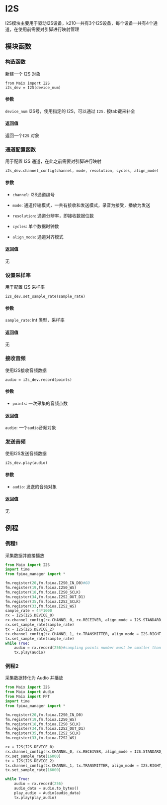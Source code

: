 I2S
==================
I2S模块主要用于驱动I2S设备，k210一共有3个I2S设备，每个设备一共有4个通道，在使用前需要对引脚进行映射管理

## 模块函数

### 构造函数

新建一个 I2S 对象

```
from Maix import I2S
i2s_dev = I2S(device_num)
```

#### 参数

`device_num` I2S号，使用指定的 I2S，可以通过 `I2S.` 按tab键来补全

#### 返回值

返回一个`I2S` 对象

### 通道配置函数

用于配置 I2S 通道，在此之前需要对引脚进行映射

```
i2s_dev.channel_config(channel, mode, resolution, cycles, align_mode)
```
#### 参数

* `channel`:    I2S通道编号

* `mode`:       通道传输模式，一共有接收和发送模式，录音为接受，播放为发送

* `resolution`: 通道分辨率，即接收数据位数

* `cycles`:     单个数据时钟数

* `align_mode`: 通道对齐模式

#### 返回值

无

### 设置采样率

用于配置 I2S 采样率

```
i2s_dev.set_sample_rate(sample_rate)
```
#### 参数

`sample_rate`: int 类型，采样率

#### 返回值

无

### 接收音频

使用I2S接收音频数据

```
audio = i2s_dev.record(points)
```
#### 参数

* `points`: 一次采集的音频点数

#### 返回值

`audio`: 一个`audio`音频对象

### 发送音频

使用I2S发送音频数据

```
i2s_dev.play(audio)
```
#### 参数

* `audio`: 发送的音频对象

#### 返回值
无

## 例程

### 例程1

采集数据并直接播放

```python
from Maix import I2S
import time
from fpioa_manager import *

fm.register(20,fm.fpioa.I2S0_IN_D0)#GO
fm.register(19,fm.fpioa.I2S0_WS)
fm.register(18,fm.fpioa.I2S0_SCLK)
fm.register(34,fm.fpioa.I2S2_OUT_D1)
fm.register(35,fm.fpioa.I2S2_SCLK)
fm.register(33,fm.fpioa.I2S2_WS)
sample_rate = 44*1000
rx = I2S(I2S.DEVICE_0)
rx.channel_config(rx.CHANNEL_0, rx.RECEIVER, align_mode = I2S.STANDARD_MODE)
rx.set_sample_rate(sample_rate)
tx = I2S(I2S.DEVICE_2)
tx.channel_config(tx.CHANNEL_1, tx.TRANSMITTER, align_mode = I2S.RIGHT_JUSTIFYING_MODE)
tx.set_sample_rate(sample_rate)
while True:
    audio = rx.record(256)#sampling points number must be smaller than 256
    tx.play(audio)
```

### 例程2

采集数据转化为 Audio 并播放

```python
from Maix import I2S
from Maix import Audio
from Maix import FFT
import time
from fpioa_manager import *

fm.register(20,fm.fpioa.I2S0_IN_D0)
fm.register(19,fm.fpioa.I2S0_WS)
fm.register(18,fm.fpioa.I2S0_SCLK)
fm.register(34,fm.fpioa.I2S2_OUT_D1)
fm.register(35,fm.fpioa.I2S2_SCLK)
fm.register(33,fm.fpioa.I2S2_WS)

rx = I2S(I2S.DEVICE_0)
rx.channel_config(rx.CHANNEL_0, rx.RECEIVER, align_mode = I2S.STANDARD_MODE)
rx.set_sample_rate(16000)
tx = I2S(I2S.DEVICE_2)
tx.channel_config(tx.CHANNEL_1, tx.TRANSMITTER, align_mode = I2S.RIGHT_JUSTIFYING_MODE)
tx.set_sample_rate(16000)

while True:
    audio = rx.record(256)
    audio_data = audio.to_bytes()
    play_audio = Audio(audio_data)
    tx.play(play_audio)
```